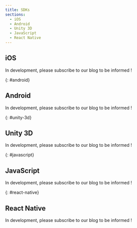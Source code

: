 ```yaml
---
title: SDKs
sections:
  - iOS
  - Android
  - Unity 3D
  - JavaScript
  - React Native
---
```

## iOS
In development, please subscribe to our blog to be informed !

{: #android}
## Android
In development, please subscribe to our blog to be informed !

{: #unity-3d}
## Unity 3D
In development, please subscribe to our blog to be informed !

{: #javascript}
## JavaScript
In development, please subscribe to our blog to be informed !

{: #react-native}
## React Native
In development, please subscribe to our blog to be informed !
